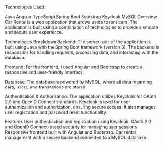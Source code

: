 Technologies Used:

Java
Angular
TypeScript
Spring Boot
Bootstrap
Keycloak
MySQL
Overview
Car Rental is a web application that allows users to rent cars. The application is built using a combination of technologies to provide a smooth and secure user experience.

Technologies Breakdown
Backend:
The server-side of the application is built using Java with the Spring Boot framework (version 3). The backend is responsible for handling requests, processing data, and interacting with the database.

Frontend:
For the frontend, I used Angular and Bootstrap to create a responsive and user-friendly interface.

Database:
The database is powered by MySQL, where all data regarding cars, users, and transactions are stored.

Authentication & Authorization:
The application utilizes Keycloak for OAuth 2.0 and OpenID Connect standards. Keycloak is used for user authentication and authorization, ensuring secure access. It also manages user registration and password reset functionality.

Features
User authentication and registration using Keycloak.
OAuth 2.0 and OpenID Connect-based security for managing user sessions.
Responsive frontend built with Angular and Bootstrap.
Car rental management with a secure backend connected to a MySQL database.




